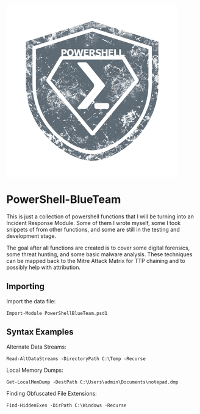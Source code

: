 ![logo](/images/powershell-emblem.jpg)

# PowerShell-BlueTeam
This is just a collection of powershell functions that I will be turning into an Incident Response Module.
Some of them I wrote myself, some I took snippets of from other functions, and some are still in the testing and development stage. 

The goal after all functions are created is to cover some digital forensics, some threat hunting, and some basic malware analysis. These techniques can be mapped back to the Mitre Attack Matrix for TTP chaining and to possibly help with attribution.

## Importing
Import the data file:
```
Import-Module PowerShellBlueTeam.psd1
```

## Syntax Examples
Alternate Data Streams:
```
Read-AltDataStreams -DirectoryPath C:\Temp -Recurse
```
Local Memory Dumps:
```
Get-LocalMemDump -DestPath C:\Users\admin\Documents\notepad.dmp
```
Finding Obfuscated File Extensions:
```
Find-HiddenExes -DirPath C:\Windows -Recurse
```

